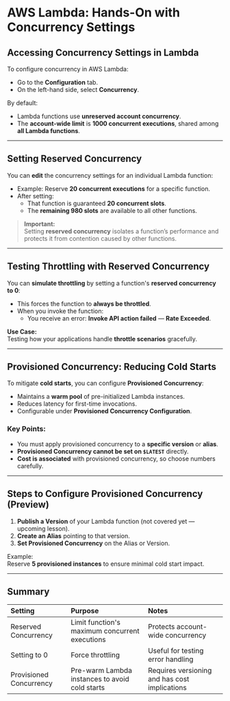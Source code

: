 # **AWS Lambda: Hands-On with Concurrency Settings**

## **Accessing Concurrency Settings in Lambda**

To configure concurrency in AWS Lambda:

- Go to the **Configuration** tab.
- On the left-hand side, select **Concurrency**.

By default:
- Lambda functions use **unreserved account concurrency**.
- The **account-wide limit** is **1000 concurrent executions**, shared among **all Lambda functions**.

---

## **Setting Reserved Concurrency**

You can **edit** the concurrency settings for an individual Lambda function:
- Example: Reserve **20 concurrent executions** for a specific function.
- After setting:
  - That function is guaranteed **20 concurrent slots**.
  - The **remaining 980 slots** are available to all other functions.

> **Important:**  
> Setting **reserved concurrency** isolates a function’s performance and protects it from contention caused by other functions.

---

## **Testing Throttling with Reserved Concurrency**

You can **simulate throttling** by setting a function's **reserved concurrency to 0**:

- This forces the function to **always be throttled**.
- When you invoke the function:
  - You receive an error: **Invoke API action failed** — **Rate Exceeded**.

**Use Case:**  
Testing how your applications handle **throttle scenarios** gracefully.

---

## **Provisioned Concurrency: Reducing Cold Starts**

To mitigate **cold starts**, you can configure **Provisioned Concurrency**:

- Maintains a **warm pool** of pre-initialized Lambda instances.
- Reduces latency for first-time invocations.
- Configurable under **Provisioned Concurrency Configuration**.

### **Key Points:**
- You must apply provisioned concurrency to a **specific version** or **alias**.
- **Provisioned Concurrency cannot be set on `$LATEST`** directly.
- **Cost is associated** with provisioned concurrency, so choose numbers carefully.

---

## **Steps to Configure Provisioned Concurrency (Preview)**

1. **Publish a Version** of your Lambda function (not covered yet — upcoming lesson).
2. **Create an Alias** pointing to that version.
3. **Set Provisioned Concurrency** on the Alias or Version.

Example:  
Reserve **5 provisioned instances** to ensure minimal cold start impact.

---

## **Summary**

| Setting | Purpose | Notes |
|:--------|:--------|:------|
| Reserved Concurrency | Limit function's maximum concurrent executions | Protects account-wide concurrency |
| Setting to 0 | Force throttling | Useful for testing error handling |
| Provisioned Concurrency | Pre-warm Lambda instances to avoid cold starts | Requires versioning and has cost implications |